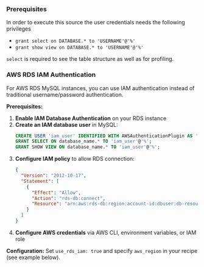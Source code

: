 ### Prerequisites

In order to execute this source the user credentials needs the following privileges

- `grant select on DATABASE.* to 'USERNAME'@'%'`
- `grant show view on DATABASE.* to 'USERNAME'@'%'`

`select` is required to see the table structure as well as for profiling.

### AWS RDS IAM Authentication

For AWS RDS MySQL instances, you can use IAM authentication instead of traditional username/password authentication.

**Prerequisites:**
1. **Enable IAM Database Authentication** on your RDS instance
2. **Create an IAM database user** in MySQL:
   ```sql
   CREATE USER 'iam_user' IDENTIFIED WITH AWSAuthenticationPlugin AS 'RDS';
   GRANT SELECT ON database_name.* TO 'iam_user'@'%';
   GRANT SHOW VIEW ON database_name.* TO 'iam_user'@'%';
   ```
3. **Configure IAM policy** to allow RDS connection:
   ```json
   {
     "Version": "2012-10-17",
     "Statement": [
       {
         "Effect": "Allow",
         "Action": "rds-db:connect",
         "Resource": "arn:aws:rds-db:region:account-id:dbuser:db-resource-id/iam_user"
       }
     ]
   }
   ```
4. **Configure AWS credentials** via AWS CLI, environment variables, or IAM role

**Configuration:**
Set `use_rds_iam: true` and specify `aws_region` in your recipe (see example below).
